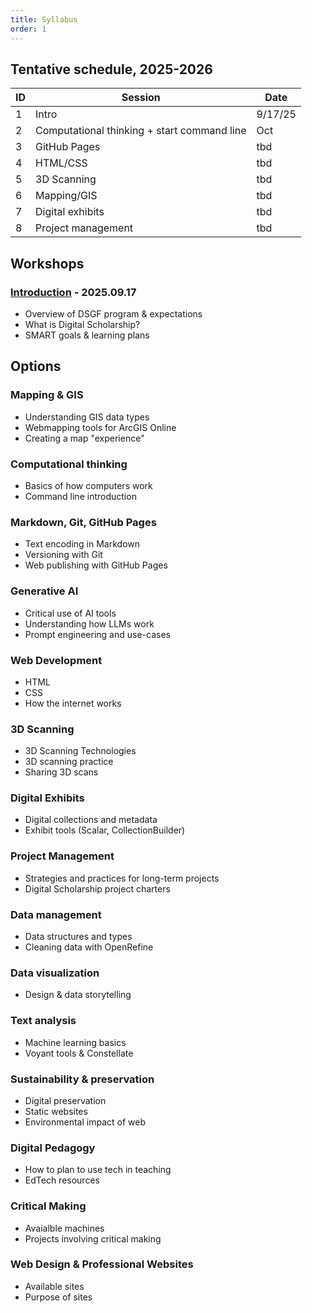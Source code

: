 ```yaml
---
title: Syllabus
order: 1
---
```


## Tentative schedule, 2025-2026

| ID  | Session                                     | Date    |
| --- | ------------------------------------------- | ------  |
| 1   | Intro                                       | 9/17/25  |
| 2   | Computational thinking + start command line | Oct |
| 3   | GitHub Pages                                | tbd |
| 4   | HTML/CSS                                    | tbd |
| 5   | 3D Scanning                                 | tbd |
| 6   | Mapping/GIS                                 | tbd |
| 7   | Digital exhibits                            | tbd |
| 8   | Project management                          | tbd  |

## Workshops

### [Introduction](meetings/introduction.md) - 2025.09.17
- Overview of DSGF program & expectations
- What is Digital Scholarship?
- SMART goals & learning plans

## Options

### Mapping & GIS
- Understanding GIS data types
- Webmapping tools for ArcGIS Online
- Creating a map "experience"

### Computational thinking
- Basics of how computers work
- Command line introduction

### Markdown, Git, GitHub Pages
- Text encoding in Markdown
- Versioning with Git
- Web publishing with GitHub Pages

### Generative AI
- Critical use of AI tools
- Understanding how LLMs work
- Prompt engineering and use-cases

### Web Development
- HTML
- CSS
- How the internet works


### 3D Scanning
- 3D Scanning Technologies
- 3D scanning practice
- Sharing 3D scans


### Digital Exhibits
- Digital collections and metadata
- Exhibit tools (Scalar, CollectionBuilder)


### Project Management
- Strategies and practices for long-term projects
- Digital Scholarship project charters


### Data management
- Data structures and types
- Cleaning data with OpenRefine

### Data visualization
- Design & data storytelling

### Text analysis
- Machine learning basics
- Voyant tools & Constellate

### Sustainability & preservation
- Digital preservation
- Static websites
- Environmental impact of web
  
### Digital Pedagogy
- How to plan to use tech in teaching
- EdTech resources 
  
### Critical Making
- Avaialble machines
- Projects involving critical making 

### Web Design & Professional Websites
- Available sites
- Purpose of sites 

